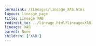 ```yaml
---
permalink: /lineages/lineage_XAB.html
layout: lineage_page
title: Lineage XAB
redirect_to: ../lineage.html?lineage=XAB
lineage: XAB
parent: None
children: ['XAB']
---
```

